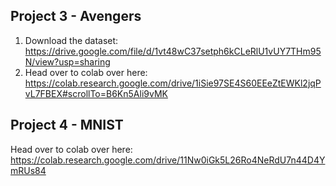 ## Project 3 - Avengers
1) Download the dataset: 
https://drive.google.com/file/d/1vt48wC37setph6kCLeRlU1vUY7THm95N/view?usp=sharing
2) Head over to colab over here:
https://colab.research.google.com/drive/1iSie97SE4S60EEeZtEWKl2jqPvL7FBEX#scrollTo=B6Kn5Ali9vMK

## Project 4 - MNIST
Head over to colab over here:
https://colab.research.google.com/drive/11Nw0iGk5L26Ro4NeRdU7n44D4YmRUs84
